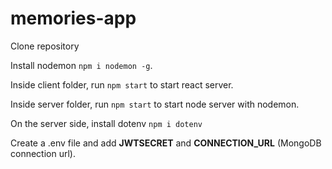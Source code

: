 # memories-app

Clone repository

Install nodemon `npm i nodemon -g`.

Inside client folder, run `npm start` to start react server.

Inside server folder, run `npm start` to start node server with nodemon.


On the server side, install dotenv `npm i dotenv`

Create a .env file and add **JWTSECRET** and **CONNECTION_URL** (MongoDB connection url).
